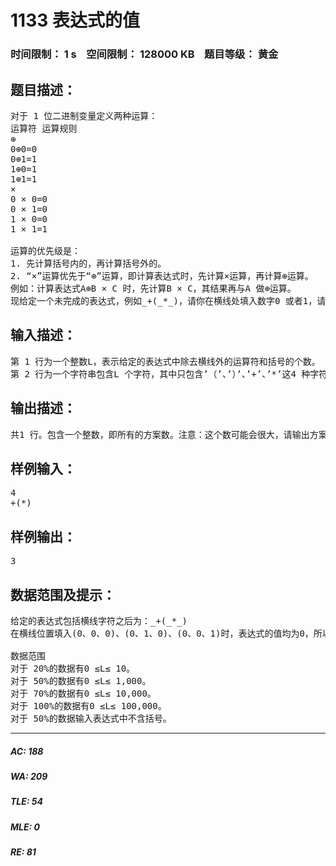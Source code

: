 # 1133 表达式的值   
### 时间限制： 1 s&nbsp;&nbsp;&nbsp;&nbsp;空间限制： 128000 KB&nbsp;&nbsp;&nbsp;&nbsp;题目等级： 黄金  
## 题目描述：  

<pre>
对于 1 位二进制变量定义两种运算：  
运算符 运算规则  
⊕  
0⊕0=0  
0⊕1=1  
1⊕0=1  
1⊕1=1  
×  
0 × 0=0  
0 × 1=0  
1 × 0=0  
1 × 1=1  
  
运算的优先级是：  
1. 先计算括号内的，再计算括号外的。  
2. “×”运算优先于“⊕”运算，即计算表达式时，先计算×运算，再计算⊕运算。  
例如：计算表达式A⊕B × C 时，先计算B × C，其结果再与A 做⊕运算。  
现给定一个未完成的表达式，例如_+(_*_)，请你在横线处填入数字0 或者1，请有多少种填法可以使得表达式的值为0。
</pre>
  
  
## 输入描述：  

<pre>
第 1 行为一个整数L，表示给定的表达式中除去横线外的运算符和括号的个数。  
第 2 行为一个字符串包含L 个字符，其中只包含’（’、’）’、’+’、’*’这4 种字符，其中’（’、’）’是左右括号，’+’、’*’分别表示前面定义的运算符“⊕”和“×”。这行字符按顺序给出了给定表达式中除去变量外的运算符和括号。
</pre>
  
  
## 输出描述：  

<pre>
共1 行。包含一个整数，即所有的方案数。注意：这个数可能会很大，请输出方案数对10007 取模后的结果。
</pre>
  
  
## 样例输入：  

<pre>
4  
+(*)
</pre>
  
  
## 样例输出：  

<pre>
3
</pre>
  
  
## 数据范围及提示：  

<pre>
给定的表达式包括横线字符之后为：_+(_*_)  
在横线位置填入(0、0、0)、(0、1、0)、(0、0、1)时，表达式的值均为0，所以共有3种填法。
  
数据范围  
对于 20%的数据有0 ≤L≤ 10。  
对于 50%的数据有0 ≤L≤ 1,000。  
对于 70%的数据有0 ≤L≤ 10,000。  
对于 100%的数据有0 ≤L≤ 100,000。  
对于 50%的数据输入表达式中不含括号。
</pre>
  
  
***  

##### AC: 188  
##### WA: 209  
##### TLE: 54  
##### MLE: 0  
##### RE: 81  
